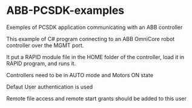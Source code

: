 # ABB-PCSDK-examples
Exemples of PCSDK application communicating with an ABB controller

This example of C# program connecting to an ABB OmniCore robot controller over the MGMT port.

It put a RAPID module file in the HOME folder of the controller, load it in RAPID program, and runs it.

Controllers need to be in AUTO mode and Motors ON state

Defaut User authentication is used

Remote file access and remote start grants should be added to this user
